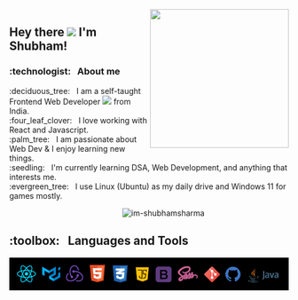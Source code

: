  <img align="right" src="https://media.giphy.com/media/VTtANKl0beDFQRLDTh/giphy.gif" width="250" height="250">

<h2>Hey there <img src="https://media.giphy.com/media/hvRJCLFzcasrR4ia7z/giphy.gif" width="30"> I'm Shubham! </h2>
 
<h3> :technologist: &nbsp; About me </h3>

 <p align="left" width="50" height="220"> :deciduous_tree: &nbsp;  I am a self-taught Frontend Web Developer <img src="https://media.giphy.com/media/WUlplcMpOCEmTGBtBW/giphy.gif" width="30"> from India.<br />
:four_leaf_clover: &nbsp; I love working with React and Javascript.<br />
:palm_tree: &nbsp; I am passionate about Web Dev & I enjoy learning new things.<br />
:seedling: &nbsp; I'm currently learning DSA, Web Development, and anything that interests me. <br />
:evergreen_tree: &nbsp; I use Linux (Ubuntu) as my daily drive and Windows 11 for games mostly. <br />
</p>&nbsp;

<img align="right" width="300" src="https://github-readme-stats-eight-theta.vercel.app/api/top-langs/?username=im-shubhamsharma&theme=radical&layout=compact&langs_count=8&hide_border=true&align=right" alt="im-shubhamsharma" />

<p>
  <h2> :toolbox: &nbsp; Languages and Tools </h2>
<img align="left"   src="https://github.com/im-shubhamsharma/im-shubhamsharma/blob/main/assets/Screenshot%20from%202022-08-24%2021-07-33.png" width="650">
</p>



